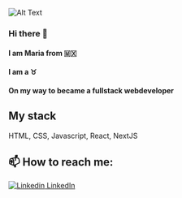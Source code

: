 ![Alt Text](https://media0.giphy.com/media/MeJgB3yMMwIaHmKD4z/giphy.gif?cid=790b7611fe14523e816f6ac72ea98692fb15a40b44d32044&rid=giphy.gif&ct=g)

### Hi there 👋

#### I am Maria from 🇲🇽
#### I am a :taurus:
#### On my way to became a fullstack webdeveloper
##  My stack 

HTML, CSS, Javascript, React, NextJS
## 📫 How to reach me: 

[![Linkedin](https://i.stack.imgur.com/gVE0j.png) LinkedIn](https://www.linkedin.com/in/maria-gonzalez-bb91b9b/)


<!--
**mariagg8/mariagg8** is a ✨ _special_ ✨ repository because its `README.md` (this file) appears on your GitHub profile.

Here are some ideas to get you started:

- 🔭 I’m currently working on ...
- 🌱 I’m currently learning ...
- 👯 I’m looking to collaborate on ...
- 🤔 I’m looking for help with ...
- 💬 Ask me about ...
- 📫 How to reach me: ...
- 😄 Pronouns: ...
- ⚡ Fun fact: ...
-->
